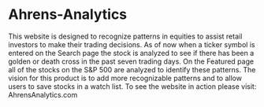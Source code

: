 # Ahrens-Analytics
This website is designed to recognize patterns in equities to assist retail investors to make their trading decisions. As of now when a ticker symbol is entered on the Search page the stock is analyzed to see if there has been a golden or death cross in the past seven trading days. On the Featured page all of the stocks on the S&P 500 are analyzed to identify these patterns. The vision for this product is to add more recognizable patterns and to allow users to save stocks in a watch list. To see the website in action please visit: 
AhrensAnalytics.com
